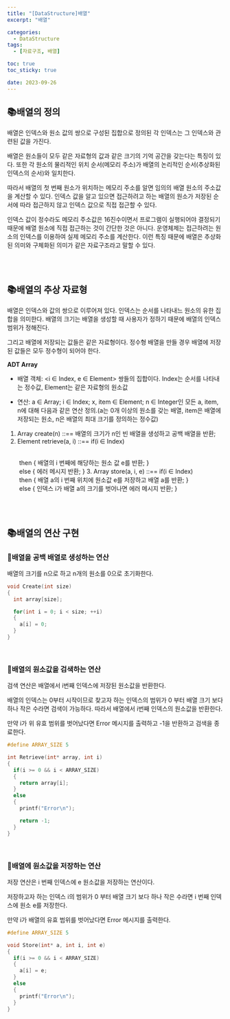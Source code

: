 ```yaml
---
title: "[DataStructure]배열"
excerpt: "배열"

categories:
  - DataStructure
tags:
  - [자료구조, 배열]

toc: true
toc_sticky: true

date: 2023-09-26
---
```


## 📚배열의 정의
배열은 인덱스와 원소 값의 쌍으로 구성된 집합으로 정의된 각 인덱스는 그 인덱스와 관련된 값을 가진다.

배열은 원소들이 모두 같은 자료형의 값과 같은 크기의 기억 공간을 갖는다는 특징이 있다. 또한 각 원소의 물리적인 위치 순서(메모리 주소)가 배열의 논리적인 순서(추상화된 인덱스의 순서)와 일치한다.

따라서 배열의 첫 번째 원소가 위치하는 메모리 주소를 알면 임의의 배열 원소의 주소값을 계산할 수 있다. 인덱스 값을 알고 있으면 접근하려고 하는 배열의 원소가 저장된 순서에 따라 접근하지 않고 인덱스 값으로 직접 접근할 수 있다.

인덱스 값이 정수라도 메모리 주소값은 16진수이면서 프로그램이 실행되어야 결정되기 때문에 배열 원소에 직접 접근하는 것이 간단한 것은 아니다. 운영체제는 접근하려는 원소의 인덱스를 이용하여 실제 메모리 주소를 계산한다. 이런 특징 때문에 배열은 추상화된 의미와 구체화된 의미가 같은 자료구조라고 말할 수 있다.

<br><br>

## 📚배열의 추상 자료형
배열은 인덱스와 값의 쌍으로 이루어져 있다. 인덱스는 순서를 나타내느 원소의 유한 집합을 의미한다. 배열의 크기는 배열을 생성할 때 사용자가 정하기 때문에 배열의 인덱스 범위가 정해진다.

그리고 배열에 저장되는 값들은 같은 자료형이다. 정수형 배열을 만들 경우 배열에 저장된 값들은 모두 정수형이 되어야 한다.

**ADT Array**

* 배열 객체: <i ∈ Index, e ∈ Element> 쌍들의 집합이다. Index는 순서를 나타내는 정수값, Element는 같은 자료형의 원소값

* 연산: a ∈ Array; i ∈ Index; x, item ∈ Element; n ∈ Integer인 모든 a, item, n에 대해 다음과 같은 연산 정의.(a는 0개 이상의 원소를 갖는 배열, item은 배열에 저장되는 원소, n은 배열의 최대 크기를 정의하는 정수값)

1. Array create(n) ::== 배열의 크기가 n인 빈 배열을 생성하고 공백 배열을 반환;
2. Element retrieve(a, i) ::== if(i ∈ Index)
<br>
　　then { 배열의 i 번째에 해당하는 원소 값 e를 반환; }
<br>
　　else { 에러 메시지 반환; }
3. Array store(a, i, e) ::== if(i ∈ Index)
<br>
　　then { 배열 a의 i 번째 위치에 원소값 e를 저장하고 배열 a를 반환; }
<br>
　　else { 인덱스 i가 배열 a의 크기를 벗어나면 에러 메시지 반환; }

<br><br>

## 📚배열의 연산 구현
### 📄배열을 공백 배열로 생성하는 연산

배열의 크기를 n으로 하고 n개의 원소를 0으로 초기화한다.

```c
void Create(int size)
{
  int array[size];

  for(int i = 0; i < size; ++i)
  {
    a[i] = 0;
  }
}
```

<br>

### 📄배열의 원소값을 검색하는 연산

검색 연산은 배열에서 i번째 인덱스에 저장된 원소값을 반환한다.

배열의 인덱스는 0부터 시작이므로 찾고자 하는 인덱스의 범위가 0 부터 배열 크기 보다 하나 작은 수라면 검색이 가능하다. 따라서 배열에서 i번째 인덱스의 원소값을 반환한다.

만약 i가 위 유효 범위를 벗어났다면 Error 메시지를 출력하고 -1을 반환하고 검색을 종료한다.

```c
#define ARRAY_SIZE 5

int Retrieve(int* array, int i)
{
  if(i >= 0 && i < ARRAY_SIZE)
  {
    return array[i];
  }
  else
  {
    printf("Error\n");

    return -1;
  }
}
```

<br>

### 📄배열에 원소값을 저장하는 연산

저장 연산은 i 번째 인덱스에 e 원소값을 저장하는 연산이다. 

저장하고자 하는 인덱스 i의 범위가 0 부터 배열 크기 보다 하나 작은 수라면 i 번째 인덱스에 원소 e를 저장한다.

만약 i가 배열의 유효 범위를 벗어났다면 Error 메시지를 출력한다.

```c
#define ARRAY_SIZE 5

void Store(int* a, int i, int e)
{
  if(i >= 0 && i < ARRAY_SIZE)
  {
    a[i] = e;
  }
  else
  {
    printf("Error\n");
  }
}
```

<br><br>